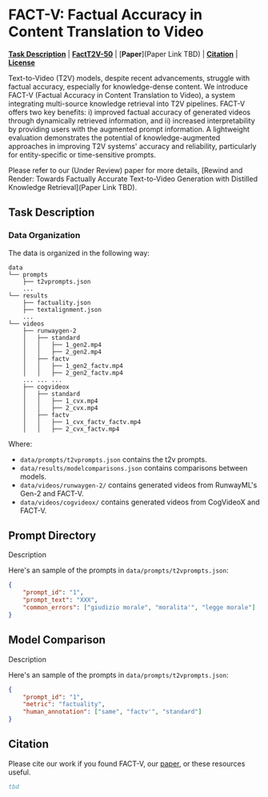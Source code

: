 # FACT-V: Factual Accuracy in Content Translation to Video

[**Task Description**](#task-description) |
[**FactT2V-50**](#wikikge-10) |
[**Paper**](Paper Link TBD) |
[**Citation**](#citation) |
[**License**](#license)

Text-to-Video (T2V) models, despite recent advancements, struggle with factual accuracy, especially for knowledge-dense content. We introduce FACT-V (Factual Accuracy in Content Translation to Video), a system integrating multi-source knowledge retrieval into T2V pipelines. FACT-V offers two key benefits: i) improved factual accuracy of generated videos through dynamically retrieved information, and ii) increased interpretability by providing users with the augmented prompt information. A lightweight evaluation demonstrates the potential of knowledge-augmented approaches in improving T2V systems' accuracy and reliability, particularly for entity-specific or time-sensitive prompts.

Please refer to our (Under Review) paper for more details, [Rewind and Render: Towards Factually Accurate Text-to-Video Generation with Distilled Knowledge Retrieval](Paper Link TBD). 

## Task Description


### Data Organization
The data is organized in the following way:

```
data
└── prompts
    ├── t2vprompts.json
    ... 
└── results
    ├── factuality.json
    ├── textalignment.json
    ... 
└── videos
    ├── runwaygen-2
    │   ├── standard
    │   │   ├── 1_gen2.mp4
    │   │   ├── 2_gen2.mp4
    │   ├── factv
    │   │   ├── 1_gen2_factv.mp4
    │   │   ├── 2_gen2_factv.mp4
    ... ... ...
    ├── cogvideox
    │   ├── standard
    │   │   ├── 1_cvx.mp4
    │   │   ├── 2_cvx.mp4
    │   ├── factv
    │   │   ├── 1_cvx_factv_factv.mp4
    │   │   ├── 2_cvx_factv.mp4
```

Where:
* `data/prompts/t2vprompts.json` contains the t2v prompts.
* `data/results/modelcomparisons.json` contains comparisons between models. 
* `data/videos/runwaygen-2/` contains generated videos from RunwayML's Gen-2 and FACT-V.
* `data/videos/cogvideox/` contains generated videos from CogVideoX and FACT-V.

## Prompt Directory
Description

Here's an sample of the prompts in `data/prompts/t2vprompts.json`:

```json
{
    "prompt_id": "1",
    "prompt_text": "XXX",
    "common_errors": ["giudizio morale", "moralita'", "legge morale"]
}
```

## Model Comparison
Description

Here's an sample of the prompts in `data/prompts/t2vprompts.json`:

```json
{
    "prompt_id": "1",
    "metric": "factuality",
    "human_annotation": ["same", "factv'", "standard"]
}
```

## Citation
Please cite our work if you found FACT-V, our [paper](), or these resources useful.

```bibtex
tbd
```
